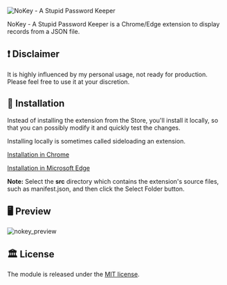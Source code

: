 ![NoKey - A Stupid Password Keeper](https://github.com/user-attachments/assets/5543a336-5215-42ac-bd37-2c0a2665e226)

NoKey - A Stupid Password Keeper is a Chrome/Edge extension to display records from a JSON file.

## ❗ Disclaimer

It is highly influenced by my personal usage, not ready for production. Please feel free to use it at your discretion.

## 🚀 Installation

Instead of installing the extension from the Store, you'll install it locally, so that you can possibly modify it and quickly test the changes.

Installing locally is sometimes called sideloading an extension.

[Installation in Chrome](https://developer.chrome.com/docs/extensions/get-started/tutorial/hello-world#load-unpacked)

[Installation in Microsoft Edge](https://learn.microsoft.com/en-us/microsoft-edge/extensions-chromium/getting-started/part1-simple-extension#install-the-sample-locally)

**Note:** Select the **src** directory which contains the extension's source files, such as manifest.json, and then click the Select Folder button.

## 🖥 Preview

![nokey_preview](https://github.com/user-attachments/assets/c3010336-3ada-4f49-8745-50084aa11b5e)


## 🏛️ License

The module is released under the [MIT license](https://github.com/juashyam/nokey-password-keeper/blob/main/LICENSE).
